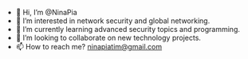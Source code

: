 - 👋 Hi, I’m @NinaPia
- 👀 I’m interested in network security and global networking.
- 🌱 I’m currently learning advanced security topics and programming.
- 💞️ I’m looking to collaborate on new technology projects.
- 📫 How to reach me? ninapiatim@gmail.com

<!---
NinaPia/NinaPia is a ✨ special ✨ repository because its `README.md` (this file) appears on your GitHub profile.
You can click the Preview link to take a look at your changes.
--->

